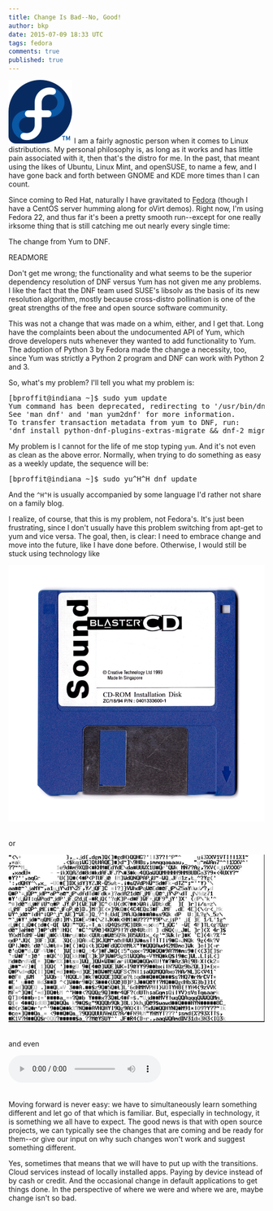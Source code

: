 ```yaml
---
title: Change Is Bad--No, Good!
author: bkp
date: 2015-07-09 18:33 UTC
tags: fedora
comments: true
published: true
---
```

![Fedora logo](/images/blog/fedora-logo.png) I am a fairly agnostic person when it comes to Linux distributions. My personal philosophy is, as long as it works and has little pain associated with it, then that's the distro for me. In the past, that meant using the likes of Ubuntu, Linux Mint, and openSUSE, to name a few, and I have gone back and forth between GNOME and KDE more times than I can count.

Since coming to Red Hat, naturally I have gravitated to [Fedora](https://getfedora.org/) (though I have a CentOS server humming along for oVirt demos). Right now, I'm using Fedora 22, and thus far it's been a pretty smooth run--except for one really irksome thing that is still catching me out nearly every single time:

The change from Yum to DNF.

READMORE

Don't get me wrong; the functionality and what seems to be the superior dependency resolution of DNF versus Yum has not given me any problems. I like the fact that the DNF team used SUSE's libsolv as the basis of its new resolution algorithm, mostly because cross-distro pollination is one of the great strengths of the free and open source software community. 

This was not a change that was made on a whim, either, and I get that. Long have the complaints been about the undocumented API of Yum, which drove developers nuts whenever they wanted to add functionality to Yum. The adoption of Python 3 by Fedora made the change a necessity, too, since Yum was strictly a Python 2 program and DNF can work with Python 2 and 3.

So, what's my problem? I'll tell you what my problem is:

<pre>
[bproffit@indiana ~]$ sudo yum update
Yum command has been deprecated, redirecting to '/usr/bin/dnf update'.
See 'man dnf' and 'man yum2dnf' for more information.
To transfer transaction metadata from yum to DNF, run:
'dnf install python-dnf-plugins-extras-migrate && dnf-2 migrate'
</pre>

My problem is I cannot for the life of me stop typing <code>yum</code>. And it's not even as clean as the above error. Normally, when trying to do something as easy as a weekly update, the sequence will be:

<pre>[bproffit@indiana ~]$ sudo yu^H^H dnf update</pre>

And the <code>^H^H</code> is usually accompanied by some language I'd rather not share on a family blog.

I realize, of course, that this is my problem, not Fedora's. It's just been frustrating, since I don't usually have this problem switching from apt-get to yum and vice versa. The goal, then, is clear: I need to embrace change and move into the future, like I have done before. Otherwise, I would still be stuck using technology like

![SoundBlaster floppy](/images/blog/bkp/SoundBlaster-Installation.png)

<br>or

![ASCII Zebra](/images/blog/bkp/ASCII_ART_Zebra.jpg)

<br>and even

<audio controls="controls"><source type="audio/mpeg" src="http://community.redhat.com/images/blog/bkp/dial-up-modem-01.mp3" /></audio>

<br>
Moving forward is never easy: we have to simultaneously learn something different and let go of that which is familiar. But, especially in technology, it is something we all have to expect. The good news is that with open source projects, we can typically see the changes that are coming and be ready for them--or give our input on why such changes won't work and suggest something different.

Yes, sometimes that means that we will have to put up with the transitions. Cloud services instead of locally installed apps. Paying by device instead of by cash or credit. And the occasional change in default applications to get things done. In the perspective of where we were and where we are, maybe change isn't so bad.

